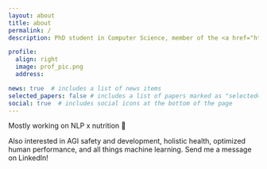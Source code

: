 ```yaml
---
layout: about
title: about
permalink: /
description: PhD student in Computer Science, member of the <a href="http://tagkopouloslab.ucdavis.edu/">Integrative Biology and Predictive Analytics lab</a> at UC Davis. 

profile:
  align: right
  image: prof_pic.png
  address: 

news: true  # includes a list of news items
selected_papers: false # includes a list of papers marked as "selected={true}"
social: true  # includes social icons at the bottom of the page
---
```


Mostly working on NLP x nutrition :sushi: 

Also interested in AGI safety and development, holistic health, optimized human performance, and all things machine learning. Send me a message on LinkedIn!
